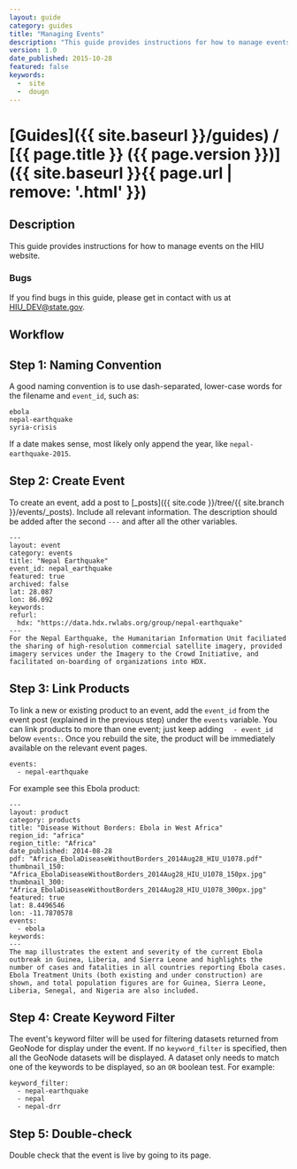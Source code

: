 ```yaml
---
layout: guide
category: guides
title: "Managing Events"
description: "This guide provides instructions for how to manage events on the HIU website." 
version: 1.0
date_published: 2015-10-28
featured: false
keywords:
  -  site
  -  dougn
---
```

# [Guides]({{ site.baseurl }}/guides) / [{{ page.title }} ({{ page.version }})]({{ site.baseurl }}{{ page.url | remove: '.html' }})

## Description

This guide provides instructions for how to manage events on the HIU website.

### Bugs

If you find bugs in this guide, please get in contact with us at [HIU_DEV@state.gov](mailto:HIU_DEV@state.gov).

## Workflow

## Step 1: Naming Convention

A good naming convention is to use dash-separated, lower-case words for the filename and `event_id`, such as:

```
ebola
nepal-earthquake
syria-crisis
```

If a date makes sense, most likely only append the year, like `nepal-earthquake-2015`.

## Step 2: Create Event

To create an event, add a post to [_posts]({{ site.code }}/tree/{{ site.branch }}/events/_posts).  Include all relevant information.  The description should be added after the second `---` and after all the other variables.

```
---
layout: event
category: events
title: "Nepal Earthquake"
event_id: nepal_earthquake 
featured: true
archived: false
lat: 28.087
lon: 86.092
keywords:
refurl:
  hdx: "https://data.hdx.rwlabs.org/group/nepal-earthquake"
---
For the Nepal Earthquake, the Humanitarian Information Unit faciliated the sharing of high-resolution commercial satellite imagery, provided imagery services under the Imagery to the Crowd Initiative, and facilitated on-boarding of organizations into HDX.
```

## Step 3: Link Products

To link a new or existing product to an event, add the `event_id` from the event post (explained in the previous step) under the `events` variable.  You can link products to more than one event; just keep adding `  - event_id` below `events:`.  Once you rebuild the site, the product will be immediately available on the relevant event pages.

```
events:
  - nepal-earthquake
```

For example see this Ebola product:

```
---
layout: product
category: products
title: "Disease Without Borders: Ebola in West Africa"
region_id: "africa"
region_title: "Africa"
date_published: 2014-08-28
pdf: "Africa_EbolaDiseaseWithoutBorders_2014Aug28_HIU_U1078.pdf"
thumbnail_150: "Africa_EbolaDiseaseWithoutBorders_2014Aug28_HIU_U1078_150px.jpg"
thumbnail_300: "Africa_EbolaDiseaseWithoutBorders_2014Aug28_HIU_U1078_300px.jpg"
featured: true
lat: 8.4496546 
lon: -11.7870578
events:
  - ebola
keywords:
---
The map illustrates the extent and severity of the current Ebola outbreak in Guinea, Liberia, and Sierra Leone and highlights the number of cases and fatalities in all countries reporting Ebola cases. Ebola Treatment Units (both existing and under construction) are shown, and total population figures are for Guinea, Sierra Leone, Liberia, Senegal, and Nigeria are also included.
```

## Step 4: Create Keyword Filter

The event's keyword filter will be used for filtering datasets returned from GeoNode for display under the event.  If no `keyword_filter` is specified, then all the GeoNode datasets will be displayed.  A dataset only needs to match one of the keywords to be displayed, so an `OR` boolean test.  For example:

```
keyword_filter:
  - nepal-earthquake
  - nepal
  - nepal-drr
```

## Step 5: Double-check

Double check that the event is live by going to its page.
